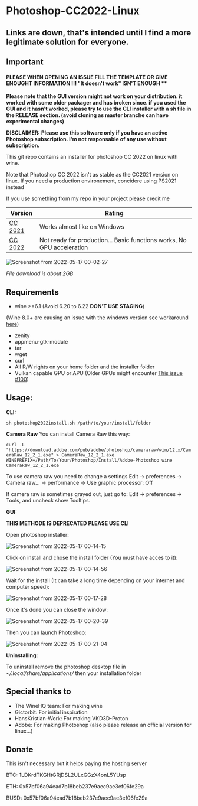 # Photoshop-CC2022-Linux

## Links are down, that's intended until I find a more legitimate solution for everyone.

## Important

#### PLEASE WHEN OPENING AN ISSUE FILL THE TEMPLATE OR GIVE ENOUGHT INFORMATION !!! "It doesn't work" ISN'T ENOUGH **

**Please note that the GUI version might not work on your distribution. it worked with some older packager and has broken since. if you used the GUI and it hasn't worked, please try to use the CLI installer with a sh file in the RELEASE section. (avoid cloning as master branche can have experimental changes)**

**DISCLAIMER:**
**Please use this software only if you have an active Photoshop subscription. I'm not responsable of any use without subscription.**

This git repo contains an installer for photoshop CC 2022 on linux with wine.

Note that Photoshop CC 2022 isn't as stable as the CC2021 version on linux. If you need a production environement, concidere using PS2021 instead

If you use something from my repo in your project please credit me

| Version  | Rating |
| ------------- | ------------- |
| [CC 2021](https://github.com/MiMillieuh/Photoshop-CC2022-Linux/releases/tag/2.1.3)  | Works almost like on Windows  |
| [CC 2022](https://github.com/MiMillieuh/Photoshop-CC2022-Linux/releases/tag/2.1.1)  | Not ready for production... Basic functions works, No GPU acceleration  |

![Screenshot from 2022-05-17 00-02-27](https://user-images.githubusercontent.com/52078885/168690419-274020b0-c993-4b86-a58f-f0f07237aa4f.png)

*File download is about 2GB*

## Requirements
- wine >=6.1 (Avoid 6.20 to 6.22 **DON'T USE STAGING**) 

(Wine 8.0+ are causing an issue with the windows version see workaround [here](https://github.com/MiMillieuh/Photoshop-CC2022-Linux/issues/94#issuecomment-1426776219))
- zenity
- appmenu-gtk-module
- tar
- wget
- curl
- All R/W rights on your home folder and the installer folder
- Vulkan capable GPU or APU (Older GPUs might encounter [This issue #100](https://github.com/MiMillieuh/Photoshop-CC2022-Linux/issues/100))


## Usage: 

**CLI:**

`sh photoshop2022install.sh /path/to/your/install/folder`

**Camera Raw**
You can install Camera Raw this way:

`curl -L "https://download.adobe.com/pub/adobe/photoshop/cameraraw/win/12.x/CameraRaw_12_2_1.exe" > CameraRaw_12_2_1.exe`
`WINEPREFIX=/Path/To/Your/Photoshop/Install/Adobe-Photoshop wine CameraRaw_12_2_1.exe`

To use camera raw you need to change a settings
Edit -> preferences -> Camera raw... -> performance -> Use graphic processor: Off

If camera raw is sometimes grayed out, just go to: Edit -> preferences -> Tools, and uncheck show Tooltips.



**GUI:**

**THIS METHODE IS DEPRECATED PLEASE USE CLI**

Open photoshop installer:

![Screenshot from 2022-05-17 00-14-15](https://user-images.githubusercontent.com/52078885/168692144-a1819955-c541-4248-bca2-ef4ed248e4bf.png)

Click on install and chose the install folder (You must have acces to it):

![Screenshot from 2022-05-17 00-14-56](https://user-images.githubusercontent.com/52078885/168692184-62e2c937-fa4b-43e8-ab8a-449015b42994.png)

Wait for the install (It can take a long time depending on your internet and computer speed):

![Screenshot from 2022-05-17 00-17-28](https://user-images.githubusercontent.com/52078885/168692197-c861e67a-01e0-436d-8169-6d23a0aa4edb.png)

Once it's done you can close the window:

![Screenshot from 2022-05-17 00-20-39](https://user-images.githubusercontent.com/52078885/168692210-7093c10d-310d-45f4-98fb-0d8eb25609f5.png)

Then you can launch Photoshop:

![Screenshot from 2022-05-17 00-21-04](https://user-images.githubusercontent.com/52078885/168692218-dd1dd912-83a8-4746-aafa-da7f0a9673c3.png)

**Uninstalling:**

To uninstall remove the photoshop desktop file in *~/.local/share/applications/* then your installation folder


## Special thanks to
- The WineHQ team: For making wine
- Gictorbit: For initial inspiration
- HansKristian-Work: For making VKD3D-Proton
- Adobe: For making Photoshop (also please release an official version for linux...)




## Donate

This isn't necessary but it helps paying the hosting server



BTC: 1LDKrdTKGHtGRjDSL2ULxGGzX4onL5YUsp

ETH: 0x57bf06a94ead7b18beb237e9aec9ae3ef06fe29a

BUSD: 0x57bf06a94ead7b18beb237e9aec9ae3ef06fe29a
